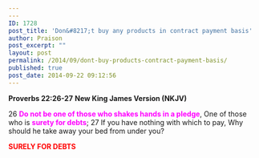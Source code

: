 ```yaml
---
---
ID: 1728
post_title: 'Don&#8217;t buy any products in contract payment basis'
author: Praison
post_excerpt: ""
layout: post
permalink: /2014/09/dont-buy-products-contract-payment-basis/
published: true
post_date: 2014-09-22 09:12:56
---
```

<strong>Proverbs 22:26-27</strong>
<strong> New King James Version (NKJV)</strong>

26 <span style="color: #ff00ff;"><strong>Do not be one of those who shakes hands in a pledge</strong></span>,
One of those who is <span style="color: #ff00ff;"><strong>surety for debts</strong></span>;
27 If you have nothing with which to pay,
Why should he take away your bed from under you?

<span style="color: #ff0000;"><strong>SURELY FOR DEBTS</strong></span>